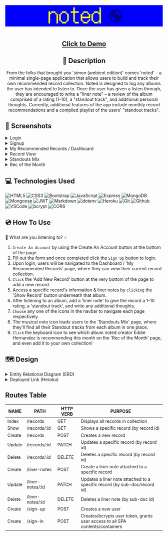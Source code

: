 <div align="center">
<img src="./images/noted-header.png">
</div>

#

<div align="center">

## <a href="https://noted.world/">Click to Demo</a>

## :pencil: Description

<p>From the folks that brought you 'simon (ambient edition)' comes 'noted' – a minimal single-page application that allows users to build and track their own recommended record collection. Noted is designed to log any albums the user has intended to listen to. Once the user has given a listen through, they are encouraged to write a "liner note" – a review of the album comprised of a rating (1-10), a "standout track", and additional personal thoughts. Currently, additional features of the app include monthly record recommendations and a compiled playlist of the users' "standout tracks".</p>

</div>

 <div id="document" align="left">
  
  ## :camera_flash: Screenshots
  
  <details><summary>Login</summary><img src="./images/noted-login.png"></img></details>

  <details><summary>Signup</summary><img src="./images/noted-sign-up.png"></img></details>

  <details><summary>My Recommended Records / Dashboard</summary><img src="./images/noted-index-records.png"></img></details>

  <details><summary>Record View</summary><img src="./images/noted-show-create-update-delete.png"></img></details>

  <details><summary>Standouts Mix</summary><img src="./images/noted-mix.png"></img></details>

  <details><summary>Rec of the Month</summary><img src="./images/noted-monthly-rec.png"></img></details>

## :computer: Technologies Used

![HTML5](https://img.shields.io/badge/-HTML5-05122A?style=flat&logo=html5)
![CSS3](https://img.shields.io/badge/-CSS-05122A?style=flat&logo=css3)
![Bootstrap](https://img.shields.io/badge/-bootstrap-05122A?style=flat&logo=bootstrap)
![JavaScript](https://img.shields.io/badge/-JavaScript-05122A?style=flat&logo=javascript)
![Express](https://img.shields.io/badge/-Express-05122A?style=flat&logo=express)
![MongoDB](https://img.shields.io/badge/-MongoDB-05122A?style=flat&logo=mongodb)
![Mongoose](https://img.shields.io/badge/-mongoose-05122A?style=flat&logo=mongoose)
![JWT](https://img.shields.io/badge/-JSON_Web_Token-05122A?style=flat&logo=jsonwebtokens)
![Markdown](https://img.shields.io/badge/-Markdown-05122A?style=flat&logo=markdown)
![dotenv](https://img.shields.io/badge/-dotenv-05122A?style=flat&logo=dotenv)
![Heroku](https://img.shields.io/badge/-Heroku-05122A?style=flat&logo=heroku)
![Git](https://img.shields.io/badge/-Git-05122A?style=flat&logo=git)
![Github](https://img.shields.io/badge/-GitHub-05122A?style=flat&logo=github)
![VSCode](https://img.shields.io/badge/-VS_Code-05122A?style=flat&logo=visualstudio)
![bcrypt](https://img.shields.io/badge/-bcrypt-05122A?style=flat&logo=bcrypt)
![CORS](https://img.shields.io/badge/-CORS-05122A?style=flat&logo=CORS)

## :cd: How To Use

🎵 What are you listening to? 🎶

1. `Create An Account` by using the Create An Account button at the bottom of the page.
2. Fill out the form and once completed click the `Sign Up` button to login.
3. Upon login, users will be navigated to the Dashboard / 'My Recommended Records' page, where they can view their current record collection.
4. `Click` the 'Add New Record' button at the very bottom of the page to add a new record.
5. Access a specific record's information & liner notes by `clicking` the 'Show Record' button underneath that album.
6. After listening to an album, add a 'liner note' to give the record a 1-10 rating, a 'standout track', and write any additional thoughts.
7. `Choose` any one of the icons in the navbar to navigate each page respectively.
8. The musical note icon leads users to the 'Standouts Mix' page, where they'll find all their Standout tracks from each album in one place.
9. `Click` the keyboard icon to see which album noted creator Eddie Hernandez is recommending this month on the 'Rec of the Month' page, and even add it to your own collection!

## :world_map: Design

<details closed>
    <summary>Entity Relational Diagram (ERD)</summary>
  <img src="./images/erd-diagram.png"></img>
</details>

<details closed>
  <summary> Deployed Link (Heroku)</summary>
  <a href="https://noted.world/"
    > Noted Website</a>
</details>

## Routes Table

|   NAME    |           PATH          |   HTTP VERB   |                 PURPOSE                 |
| --------- | ----------------------- | ------------- | --------------------------------------- |
|  Index    |  /records               |   GET         | Displays all records in collection      |
|  Show     |  /records/:id           |   GET         | Shows a specific record (by record id)  |
|  Create   |  /records               |   POST        | Creates a new record                    |
|  Update   |  /records/:id           |   PATCH       | Updates a specific record (by record id)|
|  Delete   |  /records/:id           |   DELETE      | Deletes a specific record (by record id)|
|  Create   |  /liner-notes           |   POST        | Create a liner note attached to a specific record                         |
|  Update   |  /liner-notes/:id       |   PATCH       | Updates a liner note attached to a specific record (by sub-doc/record id)  |
|  Delete   |  /liner-notes/:id       |   DELETE      | Deletes a liner note (by sub-doc id)    |
|  Create   |  /sign-up               |   POST        | Creates a new user                      |
|  Create   |  /sign-in               |   POST        | Creates/bcrypts user token, grants user access to all SPA contents/containers |
